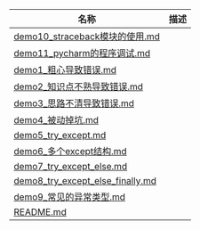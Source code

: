 | 名称 | 描述 |
| - | - |
| [demo10_straceback模块的使用.md](demo10_straceback模块的使用.md) | |
| [demo11_pycharm的程序调试.md](demo11_pycharm的程序调试.md) | |
| [demo1_粗心导致错误.md](demo1_粗心导致错误.md) | |
| [demo2_知识点不熟导致错误.md](demo2_知识点不熟导致错误.md) | |
| [demo3_思路不清导致错误.md](demo3_思路不清导致错误.md) | |
| [demo4_被动掉坑.md](demo4_被动掉坑.md) | |
| [demo5_try_except.md](demo5_try_except.md) | |
| [demo6_多个except结构.md](demo6_多个except结构.md) | |
| [demo7_try_except_else.md](demo7_try_except_else.md) | |
| [demo8_try_except_else_finally.md](demo8_try_except_else_finally.md) | |
| [demo9_常见的异常类型.md](demo9_常见的异常类型.md) | |
| [README.md](README.md) | |
